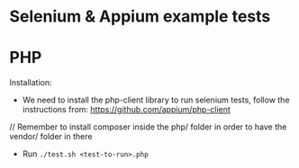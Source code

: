 Selenium &amp; Appium example tests
===================================

PHP
=============
Installation:

* We need to install the php-client library to run selenium tests, follow the
instructions from:
    https://github.com/appium/php-client

// Remember to install composer inside the php/ folder in order to have the
vendor/ folder in there

* Run ```./test.sh <test-to-run>.php```
